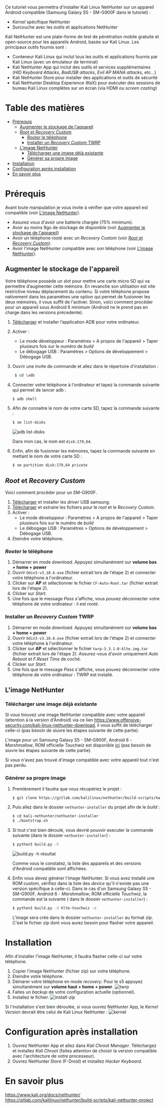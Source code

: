 [build.py-h]: https://api.lucien-brd.com/assets/documents/blogs/installer-kali-linux-nethunter-appareil-android-sm-g900f/build.py-h.webp "build.py -h résultat"
[install-zip]: https://api.lucien-brd.com/assets/documents/blogs/installer-kali-linux-nethunter-appareil-android-sm-g900f/install-zip.webp "installer zip"
[twrp]: https://api.lucien-brd.com/assets/documents/blogs/installer-kali-linux-nethunter-appareil-android-sm-g900f/twrp.webp "twrp"
[adb-list-disks]: https://api.lucien-brd.com/assets/documents/blogs/installer-kali-linux-nethunter-appareil-android-sm-g900f/adb-list-disks.webp "adb list-disks"
[kernel]: https://api.lucien-brd.com/assets/documents/blogs/installer-kali-linux-nethunter-appareil-android-sm-g900f/kernel.webp "kernel"

Ce tutoriel vous permettra d'installer Kali Linux NetHunter sur un appareil Android compatible (Samsung Galaxy S5 - SM-G900F dans le tutoriel) :
* *Kernel* spécifique NetHunter
* Surcouche avec les outils et applications NetHunter

Kali NetHunter est une plate-forme de test de pénétration mobile gratuite et open-source pour les appareils Android, basée sur Kali Linux. Les principaux outils fournis sont :
* Conteneur Kali Linux qui inclut tous les outils et applications fournis par Kali Linux (avec un émulateur de terminal)
* Kali NetHunter App qui inclut des outils et services supplémentaires (*HID Keyboard Attacks*, *BadUSB attacks*, *Evil AP MANA attacks*, etc...)
* Kali NetHunter Store pour installer des applications et outils de sécurité
* Kali NetHunter Desktop Experience (KeX) pour exécuter des sessions de bureau Kali Linux complètes sur un écran (via HDMI ou *screen casting*)

# Table des matières

- [Prérequis](/blog/installer-kali-linux-nethunter-appareil-android-sm-g900f/#prérequis)
  - [Augmenter le stockage de l'appareil](/blog/installer-kali-linux-nethunter-appareil-android-sm-g900f/#augmenter-le-stockage-de-lappareil)
  - [*Root* et *Recovery Custom*](/blog/installer-kali-linux-nethunter-appareil-android-sm-g900f/#root-et-recovery-custom)
    - [*Rooter* le téléphone](/blog/installer-kali-linux-nethunter-appareil-android-sm-g900f/#rooter-le-téléphone)
    - [Installer un *Recovery Custom* TWRP](/blog/installer-kali-linux-nethunter-appareil-android-sm-g900f/#installer-un-recovery-custom-twrp)
  - [L'image NetHunter](/blog/installer-kali-linux-nethunter-appareil-android-sm-g900f/#limage-nethunter)
    - [Télécharger une image déjà existante](/blog/installer-kali-linux-nethunter-appareil-android-sm-g900f/#télécharger-une-image-déjà-existante)
    - [Générer sa propre image](/blog/installer-kali-linux-nethunter-appareil-android-sm-g900f/#générer-sa-propre-image)
- [Installation](/blog/installer-kali-linux-nethunter-appareil-android-sm-g900f/#installation)
- [Configuration après installation](/blog/installer-kali-linux-nethunter-appareil-android-sm-g900f/#configuration-après-installation)
- [En savoir plus](/blog/installer-kali-linux-nethunter-appareil-android-sm-g900f/#en-savoir-plus)

# Prérequis
Avant toute manipulation je vous invite à vérifier que votre appareil est compatible (voir [L'image NetHunter](/blog/installer-kali-linux-nethunter-appareil-android-sm-g900f/#limage-nethunter)).

* Assurez vous d'avoir une batterie chargée (75% minimum).
* Avoir au moins 9go de stockage de disponible (voir [Augmenter le stockage de l'appareil](/blog/installer-kali-linux-nethunter-appareil-android-sm-g900f/#augmenter-le-stockage-de-lappareil))  
* Avoir un téléphone *rooté* avec un *Recovery Custom* (voir [*Root* et *Recovery Custom*](/blog/installer-kali-linux-nethunter-appareil-android-sm-g900f/#root-et-recovery-custom)).
* Avoir l'image NetHunter compatible avec son téléphone (voir [L'image NetHunter](/blog/installer-kali-linux-nethunter-appareil-android-sm-g900f/#limage-nethunter)).

## Augmenter le stockage de l'appareil
Votre téléphone possède un slot pour mettre une carte micro SD qui va permettre d’augmenter cette mémoire. En revanche son utilisation est vite restrictive niveau déplacement du contenu.
Si votre téléphone propose nativement dans les paramètres une option qui permet de fusionner les deux mémoires, il vous suffit de l'activer.
Sinon, voici comment procéder pour un appareil sous Android 6 minimum (Android ne le prend pas en charge dans les versions précedente).

1. [Télécharger](https://api.lucien-brd.com/assets/documents/blogs/installer-kali-linux-nethunter-appareil-android-sm-g900f/adb-setup-1.4.3.exe) et installer l’application ADB pour votre ordinateur.
2. Activer :
   * Le mode développeur : Paramètres > A propos de l'appareil > Taper plusieurs fois sur le numéro de *build*
   * Le débogage USB : Paramètres > Options de développement > Débogage USB.
3. Ouvrir une invite de commande et allez dans le répertoire d'installation :
   ```sh
    $ cd \adb
    ```
4. Connecter votre téléphone à l'ordinateur et tapez la commande suivante qui permet de lancer adb :
    ```sh
    $ adb shell
    ```
5. Afin de connaitre le nom de votre carte SD, tapez la commande suivante :
    ```sh
    $ sm list-disks
    ```

    ![adb list-disks][adb-list-disks]

    Dans mon cas, le nom est ```disk:179,64```.
6. Enfin, afin de fusionner les mémoires, tapez la commande suivante en mettant le nom de votre carte SD :
    ```sh
    $ sm partition disk:179,64 private
    ```

## *Root* et *Recovery Custom*
Voici comment procéder pour un SM-G900F.

1. [Télécharger](https://api.lucien-brd.com/assets/documents/blogs/installer-kali-linux-nethunter-appareil-android-sm-g900f/Samsung_USB_Driver_v1.7.31.0.zip) et installer les *driver* USB samsung. 
2. [Télécharger](https://api.lucien-brd.com/assets/documents/blogs/installer-kali-linux-nethunter-appareil-android-sm-g900f/SM-G900F-6.0.1.zip) et extraire les fichiers pour le *root* et le *Recovery Custom*.
3. Activer :
   * Le mode développeur : Paramètres > A propos de l'appareil > Taper plusieurs fois sur le numéro de *build*
   * Le débogage USB : Paramètres > Options de développement > Débogage USB.
4. Eteindre votre téléphone.
   
### *Rooter* le téléphone
1. Démarrer en mode *download*. 
 Appuyez simultanément sur **volume bas + home + power**
2. Ouvrir ```Odin3-v3.10.6.exe``` (fichier extrait lors de l'étape 2) et connecter votre téléphone à l'ordinateur.
3. Clicker sur **AP** et sélectionner le fichier ```CF-Auto-Root.tar``` (fichier extrait lors de l'étape 2).
4. Clicker sur *Start*.
5. Une fois que le message *Pass* s'affiche, vous pouvez déconnecter votre téléphone de votre ordinateur : il est *rooté*.

### Installer un *Recovery Custom* TWRP
1. Démarrer en mode *download*. 
 Appuyez simultanément sur **volume bas + home + power**
2. Ouvrir ```Odin3-v3.10.6.exe``` (fichier extrait lors de l'étape 2) et connecter votre téléphone à l'ordinateur.
3. Clicker sur **AP** et sélectionner le fichier ```twrp-3.3.1-0-klte.img.tar``` (fichier extrait lors de l'étape 2). Assurez-vous d'avoir uniquement *Auto Reboot* et *F.Reset Time* de coché.
4. Clicker sur *Start*.
5. Une fois que le message *Pass* s'affiche, vous pouvez déconnecter votre téléphone de votre ordinateur : TWRP est installé.

## L'image NetHunter

### Télécharger une image déjà existante
Si vous trouvez une image NetHunter compatible avec votre appareil (attention à la version d'Android) via ce lien https://www.offensive-security.com/kali-linux-nethunter-download, il vous suffit de télécharger celle-ci (pas besoin de siuvre les étapes suivante de cette partie).

L'image pour un Samsung Galaxy S5 - SM-G900F, Android 6 - *Marshmallow*, ROM officielle *Touchwiz* est disponible [ici](https://api.lucien-brd.com/assets/documents/blogs/installer-kali-linux-nethunter-appareil-android-sm-g900f/update-nethunter-20201020_215800-klte-touchwiz-marshmallow.zip) (pas besoin de siuvre les étapes suivante de cette partie).

Si vous n'avez pas trouvé d'image compatible avec votre appareil tout n'est pas perdu.

### Générer sa propre image
1. Premièrement il faudra que vous récupériez le projet :
    ```sh
    $ git clone https://gitlab.com/kalilinux/nethunter/build-scripts/kali-nethunter-project
    ```

2. Puis allez dans le dossier ```nethunter-installer``` du projet afin de le *build* :
    ```sh
    $ cd kali-nethunter/nethunter-installer
    $ ./bootstrap.sh
    ```

3. Si tout c'est bien déroulé, vous devrié pouvoir executer la commande suivante (dans le dossier ```nethunter-installer```) :
    ```sh
    $ python3 build.py -h
    ```
 
    ![build.py -h résultat][build.py-h]

    Comme vous le constatez, la liste des appareils et des versions d'Android compatible sont affichées.

4. Enfin vous devez générer l'image NetHunter. Si vous avez installé une ROM        *custom*, vérifiez dans la liste des *device* qu'il n'existe pas une version spécifique à celle-ci.
    Dans le cas d'un Samsung Galaxy S5 - SM-G900F, Android 6 - *Marshmallow*, ROM   officielle *Touchwiz*, la commande est la suivante ( dans le dossier              ```nethunter-installer```) :
    ```sh
    $ python3 build.py -d klte-touchwiz -m
    ```
    L'image sera crée dans le dossier ```nethunter-installer``` au format zip.
    C'est le fichier zip dont vous aurez besoin pour flasher votre appareil.

# Installation

Afin d'installer l'image NetHunter, il faudra flasher celle-ci sur votre téléphone.

1. Copier l'image NetHunter (fichier zip) sur votre téléphone.
2. Eteindre votre téléphone. 
3. Démarer votre téléphone en mode *recovery*. 
Pour le s5 appuyez simultanément sur **volume haut + home + power**.
![twrp][twrp]
3. Faites un *backup* de votre configuration actuelle (optionnel).
4. Installez le fichier.
   ![install-zip][install-zip]

Si l'installation s'est bien déroulée, si vous ouvrez NetHunter App, le *Kernel Version* devrait être celui de Kali Linux NetHunter :
![kernel][kernel]

# Configuration après installation

1. Ouvrez NetHunter App et allez dans *Kali Chroot Manager*. Téléchargez et installez *Kali Chroot* (faites attention de choisir la version compatible avec l'architecture de votre processeur).
2. Ouvrez NetHunter Store (F-Droid) et installez *Hacker Keyboard*.

# En savoir plus
https://www.kali.org/docs/nethunter/
https://gitlab.com/kalilinux/nethunter/build-scripts/kali-nethunter-project
